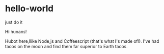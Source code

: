 # hello-world
just do it

Hi hunans!

Hubot here,Ilike Node,js and Coffeescript (that's what I's made of!).
I've had tacos on the moon and find them far superior to Earth tacos.
